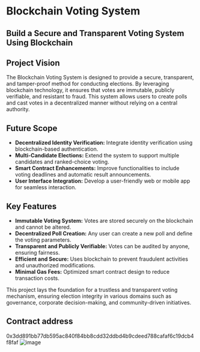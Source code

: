 # Blockchain Voting System

## Build a Secure and Transparent Voting System Using Blockchain

## Project Vision
The Blockchain Voting System is designed to provide a secure, transparent, and tamper-proof method for conducting elections. By leveraging blockchain technology, it ensures that votes are immutable, publicly verifiable, and resistant to fraud. This system allows users to create polls and cast votes in a decentralized manner without relying on a central authority.

## Future Scope
- **Decentralized Identity Verification:** Integrate identity verification using blockchain-based authentication.
- **Multi-Candidate Elections:** Extend the system to support multiple candidates and ranked-choice voting.
- **Smart Contract Enhancements:** Improve functionalities to include voting deadlines and automatic result announcements.
- **User Interface Integration:** Develop a user-friendly web or mobile app for seamless interaction.

## Key Features
- **Immutable Voting System:** Votes are stored securely on the blockchain and cannot be altered.
- **Decentralized Poll Creation:** Any user can create a new poll and define the voting parameters.
- **Transparent and Publicly Verifiable:** Votes can be audited by anyone, ensuring fairness.
- **Efficient and Secure:** Uses blockchain to prevent fraudulent activities and unauthorized modifications.
- **Minimal Gas Fees:** Optimized smart contract design to reduce transaction costs.

This project lays the foundation for a trustless and transparent voting mechanism, ensuring election integrity in various domains such as governance, corporate decision-making, and community-driven initiatives.

## Contract address
0x3dd891bb77db595ac840f84bb8cdd32ddbd4b9cdeed788cafaf6c19dcb4f8faf
![image](https://github.com/user-attachments/assets/d683e7a6-95e2-46a5-92d0-a19f3b055877)
